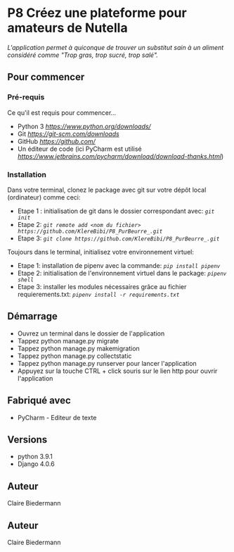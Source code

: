 # P8 Créez une plateforme pour amateurs de Nutella

*L'application permet à quiconque de trouver un substitut sain à un aliment considéré comme "Trop gras, trop sucré, trop salé".*

## Pour commencer

### Pré-requis

Ce qu'il est requis pour commencer...

* Python 3 *https://www.python.org/downloads/*
* Git *https://git-scm.com/downloads*
* GitHub *https://github.com/*
* Un éditeur de code (ici PyCharm est utilisé *https://www.jetbrains.com/pycharm/download/download-thanks.html*)

### Installation


Dans votre terminal, clonez le package avec git sur votre dépôt local (ordinateur) comme ceci:
 - Etape 1 : initialisation de git dans le dossier correspondant avec: *`git init`*
 - Etape 2: *`git remote add <nom du fichier> https://github.com/KlereBibi/P8_PurBeurre_.git`* 
 - Etape 3: *`git clone https://github.com/KlereBibi/P8_PurBeurre_.git`*
 
Toujours dans le terminal, initialisez votre environnement virtuel:
 - Etape 1: installation de pipenv avec la commande: *`pip install pipenv`*
 - Etape 2: initialisation de l'environnement virtuel dans le package: *`pipenv shell`* 
 - Etape 3: installer les modules nécessaires grâce au fichier requierements.txt: *`pipenv install -r requirements.txt`*

## Démarrage
* Ouvrez un terminal dans le dossier de l'application 
* Tappez python manage.py migrate
* Tappez python manage.py makemigration
* Tappez python manage.py collectstatic
* Tappez python manage.py runserver pour lancer l'application
* Appuyez sur la touche CTRL + click souris sur le lien http pour ouvrir l'application

## Fabriqué avec
* PyCharm - Editeur de texte

## Versions
* python 3.9.1
* Django 4.0.6

## Auteur

Claire Biedermann


## Auteur
Claire Biedermann
